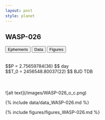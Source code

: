 ```yaml
---
layout: post
style: planet
---
```

<script src="../js/planets.js"></script>

## WASP-026

<!-- Tab links -->
<div class="tab">
<button class="tablinks" onclick="openCity(event, 'Ephemeris')">Ephemeris</button>
<button class="tablinks" onclick="openCity(event, 'Data')">Data</button>
<button class="tablinks" onclick="openCity(event, 'Figures')">Figures</button>
</div>

<!-- Tab content -->
<div id="Ephemeris" class="tabcontent" markdown="1">
<br/><br/>
$$P = 2.75659784(36) $$ day <br/>
$$T_0 = 2456548.80037(22) $$ BJD TDB
<br/><br/>
<br/><br/>
![alt text](/images/WASP-026_o_c.png)
</div>


<div id="Data" class="tabcontent" markdown="1">

{% include data/data_WASP-026.md %}

</div>

<div id="Figures" class="tabcontent" markdown="1">
{% include figures/figures_WASP-026.md %}
</div>


<script src="../js/tabs.js"></script>



